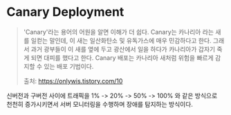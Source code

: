 # Canary Deployment

> 'Canary'라는 용어의 어원을 알면 이해가 더 쉽다. Canary는 카나리아 라는 새를 일컫는 말인데, 이 새는 일산화탄소 및 유독가스에 매우 민감하다고 한다.
그래서 과거 광부들이 이 새를 옆에 두고 광산에서 일을 하다가 카나리아가 갑자기 죽게 되면 대피를 했다고 한다.
Canary 배포는 카나리아 새처럼 위험을 빠르게 감지할 수 있는 배포 기법이다.
> 
> 출처: https://onlywis.tistory.com/10

신버전과 구버전 사이에 트래픽을 1% -> 20% -> 50% -> 100% 와 같은 방식으로 천천히 증가시키면서 서버 모니터링을 수행하며 장애를 탐지하는 방식이다. 
